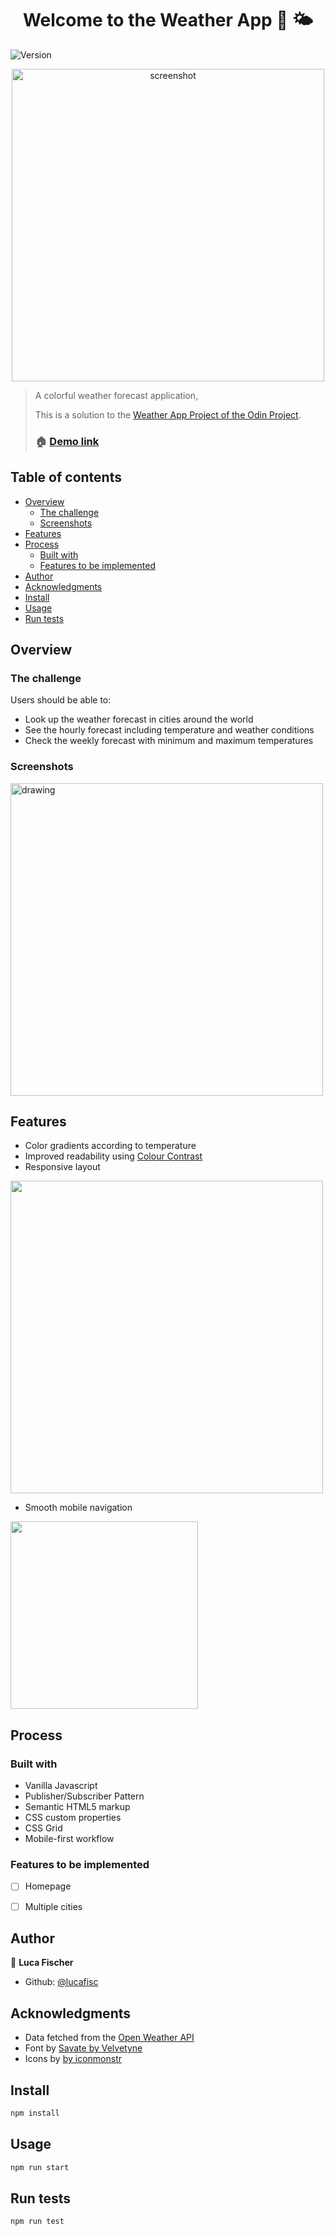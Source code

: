 

<h1 align="center">Welcome to the Weather App 👋 🌤️</h1>

  <img alt="Version" src="https://img.shields.io/badge/version-0.1.0-blue.svg?cacheSeconds=2592000" />
</p>

<p align="center">
<img src="https://i.imgur.com/GQiyrIm.jpg" alt="screenshot" width="500"/>
</p>


> A colorful weather forecast application,
> 
> This is a solution to the [Weather App Project of the Odin Project](https://www.theodinproject.com/lessons/node-path-javascript-weather-app).
> 
> ### 🏠 [Demo link](https://lucafisc.github.io/wheater-app/)



## Table of contents

- [Overview](#overview)
  - [The challenge](#the-challenge)
  - [Screenshots](#screenshots)
- [Features](#features)
- [Process](#process)
    - [Built with](#built-with)
    - [Features to be implemented](features-to-be-implemented)
- [Author](#author)
- [Acknowledgments](#acknowledgments)
- [Install](#install)
- [Usage](#usage)
- [Run tests](#run-tests)


## Overview

### The challenge

Users should be able to:

- Look up the weather forecast in cities around the world
- See the hourly forecast including temperature and weather conditions
- Check the weekly forecast with minimum and maximum temperatures


### Screenshots


<img src="https://i.imgur.com/rd1MSRi.jpg" alt="drawing" width="500"/>


## Features


* Color gradients according to temperature
* Improved readability using [Colour Contrast](%20https://colourcontrast.cc/)
* Responsive layout
<img src="https://media.giphy.com/media/O8LlZkUWKJZa6aO8Rm/giphy.gif" width="500"/>

* Smooth mobile navigation
<img src="https://media.giphy.com/media/xFIko9qpBQser0gFyJ/giphy.gif" width="300"/>


## Process

### Built with

- Vanilla Javascript
- Publisher/Subscriber Pattern
- Semantic HTML5 markup
- CSS custom properties
- CSS Grid
- Mobile-first workflow

### Features to be implemented

- [ ] Homepage
- [ ] Multiple cities


## Author

👤 **Luca Fischer**

* Github: [@lucafisc](https://github.com/lucafisc)

## Acknowledgments

* Data fetched from the [Open Weather API](https://openweathermap.org/api)
* Font by [Savate by Velvetyne](https://velvetyne.fr/fonts/savate/) 
* Icons by [by iconmonstr](https://iconmonstr.com/weather/)


## Install

```sh
npm install
```

## Usage

```sh
npm run start
```

## Run tests

```sh
npm run test
```
